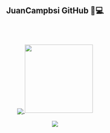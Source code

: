 <div align="center">
        
## JuanCampbsi GitHub 🚀💻
<div style="display: inline_block"><br>
 
</div>
<br /><br />

  
<a href="https://github.com/anuraghazra/github-readme-stats">
<img align="center" src="https://github-readme-stats.vercel.app/api?username=JuanCampbsi&&show_icons=true&&theme=cobalt" />
<img height="180em" src="https://github-readme-stats.vercel.app/api/top-langs/?username=JuanCampbsi&layout=compact&langs_count=7&theme=cobalt"/>
</a>
<br/><br/>
  

<a href="mailto:juancampos.bsi@gmail.com">
<img align="center" src="http://img.shields.io/badge/-Gmail-white?style=flat-square&logo=gmail&link=mailto:juancampos.bsi@gmail.com" />
</div>
<!--
**ss-won/ss-won** is a ✨ _special_ ✨ repository because its `README.md` (this file) appears on your GitHub profile.-->
</div>

